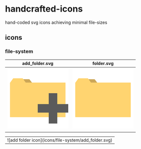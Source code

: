 # handcrafted-icons
hand-coded svg icons achieving minimal file-sizes

## icons

### file-system
| add_folder.svg | folder.svg |
|---|---|
|![add folder icon](icons/file-system/add_folder.svg)|![folder icon](icons/file-system/folder.svg)|
|  ||
<table>
    <tr>
        <td>
            <div markdown="1">
                ![add folder icon](icons/file-system/add_folder.svg)
            </div>
        </td>
    </tr>
</table>
